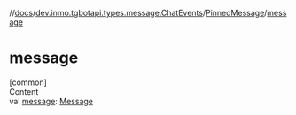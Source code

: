 //[docs](../../../index.md)/[dev.inmo.tgbotapi.types.message.ChatEvents](../index.md)/[PinnedMessage](index.md)/[message](message.md)



# message  
[common]  
Content  
val [message](message.md): [Message](../../dev.inmo.tgbotapi.types.message.abstracts/-message/index.md)  



